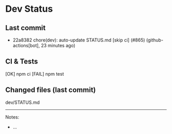 # Dev Status

## Last commit
- 22a8382 chore(dev): auto-update STATUS.md [skip ci] (#865) (github-actions[bot], 23 minutes ago)
## CI & Tests
[OK] npm ci
[FAIL] npm test

## Changed files (last commit)
dev/STATUS.md

---
Notes:
- ...
